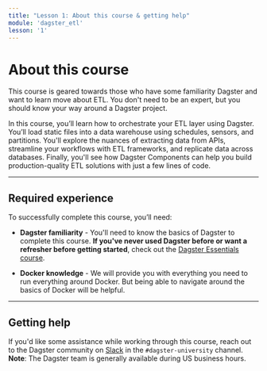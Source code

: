 ```yaml
---
title: "Lesson 1: About this course & getting help"
module: 'dagster_etl'
lesson: '1'
---
```


# About this course

This course is geared towards those who have some familiarity Dagster and want to learn move about ETL. You don't need to be an expert, but you should know your way around a Dagster project.

In this course, you’ll learn how to orchestrate your ETL layer using Dagster. You’ll load static files into a data warehouse using schedules, sensors, and partitions. You'll explore the nuances of extracting data from APIs, streamline your workflows with ETL frameworks, and replicate data across databases. Finally, you'll see how Dagster Components can help you build production-quality ETL solutions with just a few lines of code.

---

## Required experience

To successfully complete this course, you’ll need:

- **Dagster familiarity** - You'll need to know the basics of Dagster to complete this course. **If you've never used Dagster before or want a refresher before getting started**, check out the [Dagster Essentials course](https://courses.dagster.io/courses/dagster-essentials).

- **Docker knowledge** - We will provide you with everything you need to run everything around Docker. But being able to navigate around the basics of Docker will be helpful.

---

## Getting help

If you'd like some assistance while working through this course, reach out to the Dagster community on [Slack](https://dagster.io/slack) in the `#dagster-university` channel. **Note**: The Dagster team is generally available during US business hours.
